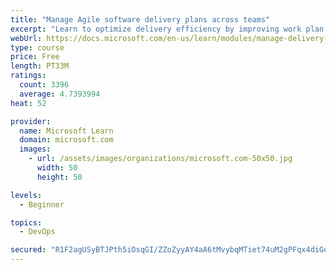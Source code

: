 ```yaml
---
title: "Manage Agile software delivery plans across teams"
excerpt: "Learn to optimize delivery efficiency by improving work plan visibility across teams."
webUrl: https://docs.microsoft.com/en-us/learn/modules/manage-delivery-plans/
type: course
price: Free
length: PT33M
ratings:
  count: 3396
  average: 4.7393994
heat: 52

provider:
  name: Microsoft Learn
  domain: microsoft.com
  images:
    - url: /assets/images/organizations/microsoft.com-50x50.jpg
      width: 50
      height: 50

levels:
  - Beginner

topics:
  - DevOps

secured: "R1F2agUSyBTJPth5iOsqGI/ZZoZyyAY4aA6tMvybqMTiet74uM2gPFqx4diGotu4HfzEGyNb7nb+pF8r175rhu35yx5yvf5tfQ+tvIOmsb43vhvqDfYdX2Fw41Fy0QcJslehD45BVcUIOjkyaAZBqCi0gT2gS/EgedyUJfVRq6F76VXUO2kaVnSHwpjGzyiRcztW67El7iy+FOfpl22pC89fqLc+hN3oQzeG0GfxscNkRbL+BLhEi+2RrNfrc7pKI9FfHpH2AptnH4TzGZFtt0DfMExdzfYIQ+/k0bqxQqyRrzY55zRaQAJw9pmB2x49yA0CF3+obhIgs2rHxYEb8e3ZWJVajBEz2RDltdQJMSPwavCZxiG0lJ2GK4GROdJmnA2Dj+3q5uxtslIL5e6ppw4ohV0DO3PFA4ORmwr0m4c=;J2aAft2W6Cvo3eYF76RpzA=="
---
```


